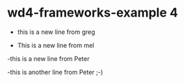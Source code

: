 # wd4-frameworks-example 4

- this is a new line from greg

- This is a new line from mel

-this is a new line from Peter

-this is another line from Peter ;-)